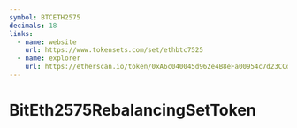 ```yaml
---
symbol: BTCETH2575
decimals: 18
links:
  - name: website
    url: https://www.tokensets.com/set/ethbtc7525
  - name: explorer
    url: https://etherscan.io/token/0xA6c040045d962e4B8eFa00954c7d23CCd0a2b8AD
---
```


# BitEth2575RebalancingSetToken
